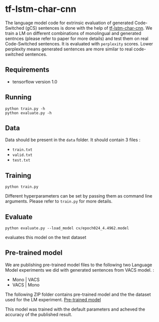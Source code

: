 # tf-lstm-char-cnn

The language model code for extrinsic evaluation of generated Code-Switched (gCS) sentences is done with the help of [tf-lstm-char-cnn](https://github.com/mkroutikov/tf-lstm-char-cnn). We train a LM on different combinations of monolingual and generated sentnces (please refer to paper for more details) and test them on real Code-Switched sentences. It is evaluated with `perplexity` scores. Lower perplexity means generated sentences are more similar to real code-switched sentences.
  
## Requirements
- tensorflow version 1.0 

## Running

```
python train.py -h
python evaluate.py -h
```

## Data

Data should be present in the `data` folder. It should contain 3 files :
- `train.txt`
- `valid.txt`
- `test.txt`

## Training

```
python train.py 
```

Different hyperparameters can be set by passing them as command line arguments. Please refer to `train.py` for more details.

## Evaluate

```
python evaluate.py --load_model cv/epoch024_4.4962.model
```
evaluates this model on the test dataset



## Pre-trained model

We are publishing pre-trained model files to the following two Language Model experiments we did with generated sentences from VACS model. :
- Mono | VACS
- VACS | Mono

The following ZIP folder contains pre-trained model and the the dataset used for the LM experiment. [Pre-trained model](https://www.dropbox.com/s/pid65mgu76vxxn1/LM_Experiments_model_data.zip?dl=0)

This model was trained with the default parameters and acheved the accuracy of the published result.



